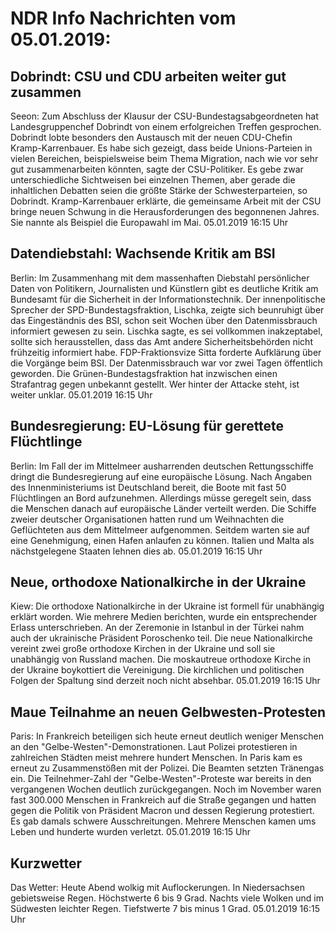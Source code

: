 # NDR Info Nachrichten vom 05.01.2019:


## Dobrindt: CSU und CDU arbeiten weiter gut zusammen
Seeon: Zum Abschluss der Klausur der CSU-Bundestagsabgeordneten hat Landesgruppenchef Dobrindt von einem erfolgreichen Treffen gesprochen. Dobrindt lobte besonders den Austausch mit der neuen CDU-Chefin Kramp-Karrenbauer. Es habe sich gezeigt, dass beide Unions-Parteien in vielen Bereichen, beispielsweise beim Thema Migration, nach wie vor sehr gut zusammenarbeiten könnten, sagte der CSU-Politiker. Es gebe zwar unterschiedliche Sichtweisen bei einzelnen Themen, aber gerade die inhaltlichen Debatten seien die größte Stärke der Schwesterparteien, so Dobrindt. Kramp-Karrenbauer erklärte, die gemeinsame Arbeit mit der CSU bringe neuen Schwung in die Herausforderungen des begonnenen Jahres. Sie nannte als Beispiel die Europawahl im Mai. 05.01.2019 16:15 Uhr 

## Datendiebstahl: Wachsende Kritik am BSI
Berlin: Im Zusammenhang mit dem massenhaften Diebstahl persönlicher Daten von Politikern, Journalisten und Künstlern gibt es deutliche Kritik am Bundesamt für die Sicherheit in der Informationstechnik. Der innenpolitische Sprecher der SPD-Bundestagsfraktion, Lischka, zeigte sich beunruhigt über das Eingeständnis des BSI, schon seit Wochen über den Datenmissbrauch informiert gewesen zu sein. Lischka sagte, es sei vollkommen inakzeptabel, sollte sich herausstellen, dass das Amt andere Sicherheitsbehörden nicht frühzeitig informiert habe. FDP-Fraktionsvize Sitta forderte Aufklärung über die Vorgänge beim BSI. Der Datenmissbrauch war vor zwei Tagen öffentlich geworden. Die Grünen-Bundestagsfraktion hat inzwischen einen Strafantrag gegen unbekannt gestellt. Wer hinter der Attacke steht, ist weiter unklar. 05.01.2019 16:15 Uhr 

## Bundesregierung: EU-Lösung für gerettete Flüchtlinge
Berlin: Im Fall der im Mittelmeer ausharrenden deutschen Rettungsschiffe dringt die Bundesregierung auf eine europäische Lösung. Nach Angaben des Innenministeriums ist Deutschland bereit, die Boote mit fast 50 Flüchtlingen an Bord aufzunehmen. Allerdings müsse geregelt sein, dass die Menschen danach auf europäische Länder verteilt werden. Die Schiffe zweier deutscher Organisationen hatten rund um Weihnachten die Geflüchteten aus dem Mittelmeer aufgenommen. Seitdem warten sie auf eine Genehmigung, einen Hafen anlaufen zu können. Italien und Malta als nächstgelegene Staaten lehnen dies ab. 05.01.2019 16:15 Uhr 

## Neue, orthodoxe Nationalkirche in der Ukraine
Kiew:	Die orthodoxe Nationalkirche in der Ukraine ist formell für unabhängig erklärt worden. Wie mehrere Medien berichten, wurde ein entsprechender Erlass unterschrieben. An der Zeremonie in Istanbul in der Türkei nahm auch der ukrainische Präsident Poroschenko teil. Die neue Nationalkirche vereint zwei große orthodoxe Kirchen in der Ukraine und soll sie unabhängig von Russland machen. Die moskautreue orthodoxe Kirche in der Ukraine boykottiert die Vereinigung. Die kirchlichen und politischen Folgen der Spaltung sind derzeit noch nicht absehbar. 05.01.2019 16:15 Uhr 

## Maue Teilnahme an neuen Gelbwesten-Protesten
Paris:	In Frankreich beteiligen sich heute erneut deutlich weniger Menschen an den "Gelbe-Westen"-Demonstrationen. Laut Polizei protestieren in zahlreichen Städten meist mehrere hundert Menschen. In Paris kam es erneut zu Zusammenstößen mit der Polizei. Die Beamten setzten Tränengas ein. Die Teilnehmer-Zahl der "Gelbe-Westen"-Proteste war bereits in den vergangenen Wochen deutlich zurückgegangen. Noch im November waren fast 300.000 Menschen in Frankreich auf die Straße gegangen und hatten gegen die Politik von Präsident Macron und dessen Regierung protestiert. Es gab damals schwere Ausschreitungen. Mehrere Menschen kamen ums Leben und hunderte wurden verletzt. 05.01.2019 16:15 Uhr 

## Kurzwetter
Das Wetter: Heute Abend wolkig mit Auflockerungen. In Niedersachsen gebietsweise Regen. Höchstwerte 6 bis 9 Grad. Nachts viele Wolken und im Südwesten leichter Regen. Tiefstwerte 7 bis minus 1 Grad. 05.01.2019 16:15 Uhr 
